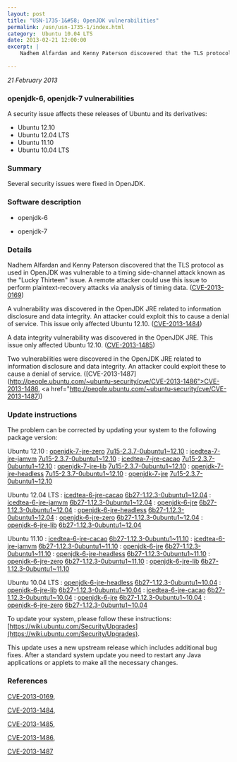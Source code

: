 ```yaml
---
layout: post
title: "USN-1735-1&#58; OpenJDK vulnerabilities"
permalink: /usn/usn-1735-1/index.html
category:  Ubuntu 10.04 LTS
date: 2013-02-21 12:00:00
excerpt: |
    Nadhem Alfardan and Kenny Paterson discovered that the TLS protocol as used in OpenJDK was vulnerable to a timing side-channel attack known as the &quot;Lucky Thirteen&quot; issue. A remote attacker could use this issue to perform plaintext-recovery attacks via analysis of timing data. ([CVE-2013-0169](http://people.ubuntu.com/~ubuntu-security/cve/CVE-2013-0169))
    
--- 
```

 
 

*21 February 2013*

### openjdk-6, openjdk-7 vulnerabilities

A security issue affects these releases of Ubuntu and its derivatives:

* Ubuntu 12.10
* Ubuntu 12.04 LTS
* Ubuntu 11.10
* Ubuntu 10.04 LTS

### Summary

Several security issues were fixed in OpenJDK. 

### Software description

* openjdk-6 

* openjdk-7 

### Details

Nadhem Alfardan and Kenny Paterson discovered that the TLS protocol as used in OpenJDK was vulnerable to a timing side-channel attack known as the &quot;Lucky Thirteen&quot; issue. A remote attacker could use this issue to perform plaintext-recovery attacks via analysis of timing data. ([CVE-2013-0169](http://people.ubuntu.com/~ubuntu-security/cve/CVE-2013-0169))

A vulnerability was discovered in the OpenJDK JRE related to information disclosure and data integrity. An attacker could exploit this to cause a denial of service. This issue only affected Ubuntu 12.10. ([CVE-2013-1484](http://people.ubuntu.com/~ubuntu-security/cve/CVE-2013-1484))

A data integrity vulnerability was discovered in the OpenJDK JRE. This issue only affected Ubuntu 12.10. ([CVE-2013-1485](http://people.ubuntu.com/~ubuntu-security/cve/CVE-2013-1485))

Two vulnerabilities were discovered in the OpenJDK JRE related to information disclosure and data integrity. An attacker could exploit these to cause a denial of service. ([CVE-2013-1487](http://people.ubuntu.com/~ubuntu-security/cve/CVE-2013-1486">CVE-2013-1486</a>, <a href="http://people.ubuntu.com/~ubuntu-security/cve/CVE-2013-1487)) 

### Update instructions

The problem can be corrected by updating your system to the following package version:

Ubuntu 12.10
 : [openjdk-7-jre-zero](https://launchpad.net/ubuntu/+source/openjdk-7) <span> [7u15-2.3.7-0ubuntu1~12.10](https://launchpad.net/ubuntu/+source/openjdk-7/7u15-2.3.7-0ubuntu1~12.10) </span> 
 : [icedtea-7-jre-jamvm](https://launchpad.net/ubuntu/+source/openjdk-7) <span> [7u15-2.3.7-0ubuntu1~12.10](https://launchpad.net/ubuntu/+source/openjdk-7/7u15-2.3.7-0ubuntu1~12.10) </span> 
 : [icedtea-7-jre-cacao](https://launchpad.net/ubuntu/+source/openjdk-7) <span> [7u15-2.3.7-0ubuntu1~12.10](https://launchpad.net/ubuntu/+source/openjdk-7/7u15-2.3.7-0ubuntu1~12.10) </span> 
 : [openjdk-7-jre-lib](https://launchpad.net/ubuntu/+source/openjdk-7) <span> [7u15-2.3.7-0ubuntu1~12.10](https://launchpad.net/ubuntu/+source/openjdk-7/7u15-2.3.7-0ubuntu1~12.10) </span> 
 : [openjdk-7-jre-headless](https://launchpad.net/ubuntu/+source/openjdk-7) <span> [7u15-2.3.7-0ubuntu1~12.10](https://launchpad.net/ubuntu/+source/openjdk-7/7u15-2.3.7-0ubuntu1~12.10) </span> 
 : [openjdk-7-jre](https://launchpad.net/ubuntu/+source/openjdk-7) <span> [7u15-2.3.7-0ubuntu1~12.10](https://launchpad.net/ubuntu/+source/openjdk-7/7u15-2.3.7-0ubuntu1~12.10) </span> 

Ubuntu 12.04 LTS
 : [icedtea-6-jre-cacao](https://launchpad.net/ubuntu/+source/openjdk-6) <span> [6b27-1.12.3-0ubuntu1~12.04](https://launchpad.net/ubuntu/+source/openjdk-6/6b27-1.12.3-0ubuntu1~12.04) </span> 
 : [icedtea-6-jre-jamvm](https://launchpad.net/ubuntu/+source/openjdk-6) <span> [6b27-1.12.3-0ubuntu1~12.04](https://launchpad.net/ubuntu/+source/openjdk-6/6b27-1.12.3-0ubuntu1~12.04) </span> 
 : [openjdk-6-jre](https://launchpad.net/ubuntu/+source/openjdk-6) <span> [6b27-1.12.3-0ubuntu1~12.04](https://launchpad.net/ubuntu/+source/openjdk-6/6b27-1.12.3-0ubuntu1~12.04) </span> 
 : [openjdk-6-jre-headless](https://launchpad.net/ubuntu/+source/openjdk-6) <span> [6b27-1.12.3-0ubuntu1~12.04](https://launchpad.net/ubuntu/+source/openjdk-6/6b27-1.12.3-0ubuntu1~12.04) </span> 
 : [openjdk-6-jre-zero](https://launchpad.net/ubuntu/+source/openjdk-6) <span> [6b27-1.12.3-0ubuntu1~12.04](https://launchpad.net/ubuntu/+source/openjdk-6/6b27-1.12.3-0ubuntu1~12.04) </span> 
 : [openjdk-6-jre-lib](https://launchpad.net/ubuntu/+source/openjdk-6) <span> [6b27-1.12.3-0ubuntu1~12.04](https://launchpad.net/ubuntu/+source/openjdk-6/6b27-1.12.3-0ubuntu1~12.04) </span> 

Ubuntu 11.10
 : [icedtea-6-jre-cacao](https://launchpad.net/ubuntu/+source/openjdk-6) <span> [6b27-1.12.3-0ubuntu1~11.10](https://launchpad.net/ubuntu/+source/openjdk-6/6b27-1.12.3-0ubuntu1~11.10) </span> 
 : [icedtea-6-jre-jamvm](https://launchpad.net/ubuntu/+source/openjdk-6) <span> [6b27-1.12.3-0ubuntu1~11.10](https://launchpad.net/ubuntu/+source/openjdk-6/6b27-1.12.3-0ubuntu1~11.10) </span> 
 : [openjdk-6-jre](https://launchpad.net/ubuntu/+source/openjdk-6) <span> [6b27-1.12.3-0ubuntu1~11.10](https://launchpad.net/ubuntu/+source/openjdk-6/6b27-1.12.3-0ubuntu1~11.10) </span> 
 : [openjdk-6-jre-headless](https://launchpad.net/ubuntu/+source/openjdk-6) <span> [6b27-1.12.3-0ubuntu1~11.10](https://launchpad.net/ubuntu/+source/openjdk-6/6b27-1.12.3-0ubuntu1~11.10) </span> 
 : [openjdk-6-jre-zero](https://launchpad.net/ubuntu/+source/openjdk-6) <span> [6b27-1.12.3-0ubuntu1~11.10](https://launchpad.net/ubuntu/+source/openjdk-6/6b27-1.12.3-0ubuntu1~11.10) </span> 
 : [openjdk-6-jre-lib](https://launchpad.net/ubuntu/+source/openjdk-6) <span> [6b27-1.12.3-0ubuntu1~11.10](https://launchpad.net/ubuntu/+source/openjdk-6/6b27-1.12.3-0ubuntu1~11.10) </span> 

Ubuntu 10.04 LTS
 : [openjdk-6-jre-headless](https://launchpad.net/ubuntu/+source/openjdk-6) <span> [6b27-1.12.3-0ubuntu1~10.04](https://launchpad.net/ubuntu/+source/openjdk-6/6b27-1.12.3-0ubuntu1~10.04) </span> 
 : [openjdk-6-jre-lib](https://launchpad.net/ubuntu/+source/openjdk-6) <span> [6b27-1.12.3-0ubuntu1~10.04](https://launchpad.net/ubuntu/+source/openjdk-6/6b27-1.12.3-0ubuntu1~10.04) </span> 
 : [icedtea-6-jre-cacao](https://launchpad.net/ubuntu/+source/openjdk-6) <span> [6b27-1.12.3-0ubuntu1~10.04](https://launchpad.net/ubuntu/+source/openjdk-6/6b27-1.12.3-0ubuntu1~10.04) </span> 
 : [openjdk-6-jre](https://launchpad.net/ubuntu/+source/openjdk-6) <span> [6b27-1.12.3-0ubuntu1~10.04](https://launchpad.net/ubuntu/+source/openjdk-6/6b27-1.12.3-0ubuntu1~10.04) </span> 
 : [openjdk-6-jre-zero](https://launchpad.net/ubuntu/+source/openjdk-6) <span> [6b27-1.12.3-0ubuntu1~10.04](https://launchpad.net/ubuntu/+source/openjdk-6/6b27-1.12.3-0ubuntu1~10.04) </span> 

To update your system, please follow these instructions: [https://wiki.ubuntu.com/Security/Upgrades](https://wiki.ubuntu.com/Security/Upgrades).

This update uses a new upstream release which includes additional bug fixes. After a standard system update you need to restart any Java applications or applets to make all the necessary changes. 

### References

 
 [CVE-2013-0169](http://people.ubuntu.com/~ubuntu-security/cve/CVE-2013-0169), 

 [CVE-2013-1484](http://people.ubuntu.com/~ubuntu-security/cve/CVE-2013-1484), 

 [CVE-2013-1485](http://people.ubuntu.com/~ubuntu-security/cve/CVE-2013-1485), 

 [CVE-2013-1486](http://people.ubuntu.com/~ubuntu-security/cve/CVE-2013-1486), 

 [CVE-2013-1487](http://people.ubuntu.com/~ubuntu-security/cve/CVE-2013-1487)
 

